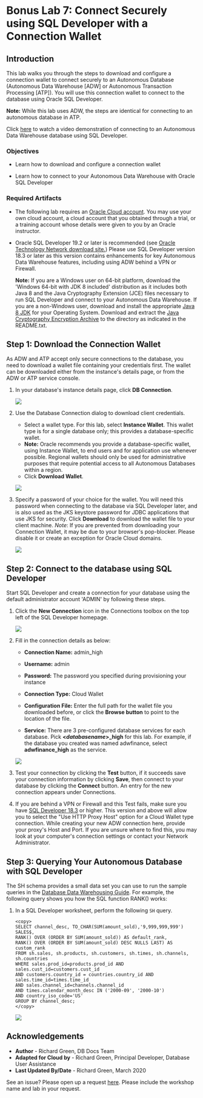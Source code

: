 
<!-- Updated March, 2020 -->

# Bonus Lab 7: Connect Securely using SQL Developer with a Connection Wallet


## Introduction

This lab walks you through the steps to download and configure a connection wallet to connect securely to an Autonomous Database (Autonomous Data Warehouse [ADW] or Autonomous Transaction Processing [ATP]). You will use this connection wallet to connect to the database using Oracle SQL Developer.

**Note:** While this lab uses ADW, the steps are identical for connecting to an autonomous database in ATP.

Click [here](https://www.youtube.com/watch?v=PHQqbUX4T50&autoplay=0&html5=1) to watch a video demonstration of connecting to an Autonomous Data Warehouse database using SQL Developer.

### Objectives

-   Learn how to download and configure a connection wallet

-   Learn how to connect to your Autonomous Data Warehouse with Oracle SQL Developer

### Required Artifacts

-   The following lab requires an <a href="https://www.oracle.com/cloud/free/" target="\_blank">Oracle Cloud account</a>. You may use your own cloud account, a cloud account that you obtained through a trial, or a training account whose details were given to you by an Oracle instructor.

-   Oracle SQL Developer 19.2 or later is recommended (see <a href="http://www.oracle.com/technetwork/developer-tools/sql-developer/downloads/index.html" target="\_blank">Oracle Technology Network download site.</a>)
    Please use SQL Developer version 18.3 or later as this version contains enhancements for key Autonomous Data Warehouse features, including using ADW behind a VPN or Firewall.

    **Note:** If you are a Windows user on 64-bit platform, download the 'Windows 64-bit with JDK 8 included' distribution as it includes both Java 8 and the Java Cryptography Extension (JCE) files necessary to run SQL Developer and connect to your Autonomous Data Warehouse.
    If you are a non-Windows user, download and install the appropriate [Java 8 JDK](http://www.oracle.com/technetwork/java/javase/downloads/jdk8-downloads-2133151.html) for your Operating System. Download and extract the [Java Cryptography Encryption Archive](http://www.oracle.com/technetwork/java/javase/downloads/jce8-download-2133166.html) to the directory as indicated in the README.txt.

## Step 1: Download the Connection Wallet

As ADW and ATP accept only secure connections to the database, you need to download a wallet file containing your credentials first. The wallet can be downloaded either from the instance's details page, or from the ADW or ATP service console.
1. In your database's instance details page, click **DB Connection**.

    ![](./images/Picture100-34.png " ")

2. Use the Database Connection dialog to download client credentials.
    - Select a wallet type. For this lab, select **Instance Wallet**. This wallet type is for a single database only; this provides a database-specific wallet.
    - **Note:** Oracle recommends you provide a database-specific wallet, using Instance Wallet, to end users and for application use whenever possible. Regional wallets should only be used for administrative purposes that require potential access to all Autonomous Databases within a region.
    - Click **Download Wallet**.

    ![](./images/Picture100-15.png " ")

3. Specify a password of your choice for the wallet. You will need this password when connecting to the database via SQL Developer later, and is also used as the JKS keystore password for JDBC applications that use JKS for security. Click **Download** to download the wallet file to your client machine.
*Note*: If you are prevented from downloading your Connection Wallet, it may be due to your browser's pop-blocker. Please disable it or create an exception for Oracle Cloud domains.

    ![](./images/Picture100-16.png " ")

## Step 2: Connect to the database using SQL Developer

Start SQL Developer and create a connection for your database using the default administrator account 'ADMIN' by following these steps.
1. Click the **New Connection** icon in the Connections toolbox on the top left of the SQL Developer homepage.

    ![](./images/snap0014653.jpg " ")

2. Fill in the connection details as below:

    -   **Connection Name:** admin_high

    -   **Username:** admin

    -   **Password:** The password you specified during provisioning your instance

    -   **Connection Type:** Cloud Wallet

    -   **Configuration File:** Enter the full path for the wallet file you downloaded before, or click the **Browse button** to point to the location of the file.

    -   **Service:** There are 3 pre-configured database services for each database. Pick **<*databasename*>\_high** for this lab. For
        example, if the database you created was named adwfinance, select **adwfinance_high** as the service.

    ![](./images/Picture100-18.jpg " ")

3. Test your connection by clicking the **Test** button, if it succeeds save your connection information by clicking **Save**, then connect to your database by clicking the **Connect** button. An entry for the new connection appears under Connections.

4. If you are behind a VPN or Firewall and this Test fails, make sure you have <a href="https://www.oracle.com/technetwork/developer-tools/sql-developer/downloads/index.html" target="\_blank">SQL Developer 18.3</a> or higher. This version and above will allow you to select the "Use HTTP Proxy Host" option for a Cloud Wallet type connection. While creating your new ADW connection here, provide your proxy's Host and Port. If you are unsure where to find this, you may look at your computer's connection settings or contact your Network Administrator.

## Step 3: Querying Your Autonomous Database with SQL Developer

The SH schema provides a small data set you can use to run the sample queries in the <a href="https://docs.oracle.com/en/database/oracle/oracle-database/19/dwhsg/sql-analysis-reporting-data-warehouses.html#GUID-1D8E3429-735B-409C-BD16-54004964D89B" target="\_blank">Database Data Warehousing Guide</a>. For example, the following query shows you how the SQL function RANK() works:

1. In a SQL Developer worksheet, perform the following `SH` query.

    ````
    <copy>
    SELECT channel_desc, TO_CHAR(SUM(amount_sold),'9,999,999,999') SALES$,
    RANK() OVER (ORDER BY SUM(amount_sold)) AS default_rank,
    RANK() OVER (ORDER BY SUM(amount_sold) DESC NULLS LAST) AS custom_rank
    FROM sh.sales, sh.products, sh.customers, sh.times, sh.channels, sh.countries
    WHERE sales.prod_id=products.prod_id AND sales.cust_id=customers.cust_id
    AND customers.country_id = countries.country_id AND sales.time_id=times.time_id
    AND sales.channel_id=channels.channel_id
    AND times.calendar_month_desc IN ('2000-09', '2000-10')
    AND country_iso_code='US'
    GROUP BY channel_desc;
    </copy>
    ````
    ![](./images/sh-query-results.jpg " ")

## Acknowledgements

- **Author** - Richard Green, DB Docs Team
- **Adapted for Cloud by** - Richard Green, Principal Developer, Database User Assistance
- **Last Updated By/Date** - Richard Green, March 2020

See an issue?  Please open up a request [here](https://github.com/oracle/learning-library/issues).   Please include the workshop name and lab in your request. 
